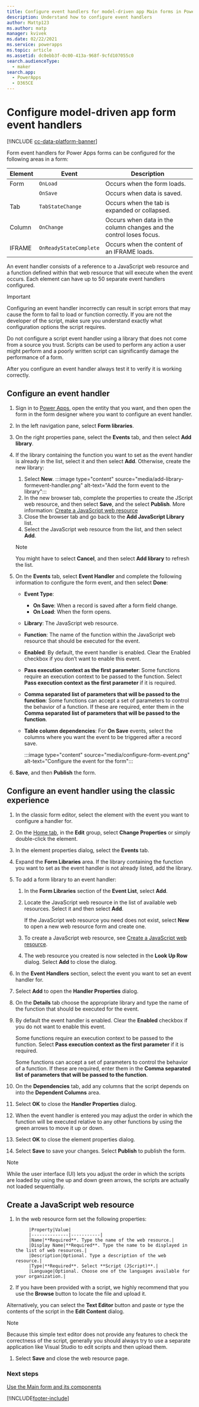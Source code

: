 ```yaml
---
title: Configure event handlers for model-driven app Main forms in Power Apps | MicrosoftDocs
description: Understand how to configure event handlers
author: Mattp123
ms.author: matp
manager: kvivek
ms.date: 02/22/2021
ms.service: powerapps
ms.topic: article
ms.assetid: dc0ebb3f-0c00-413a-968f-9cfd107055c0
search.audienceType: 
  - maker
search.app: 
  - PowerApps
  - D365CE
---
```

# Configure model-driven app form event handlers

[!INCLUDE [cc-data-platform-banner](../../includes/cc-data-platform-banner.md)]

Form event handlers for Power Apps forms can be configured for the following areas in a form:  
  
|Element|Event|Description|  
|-------------|-----------|-----------------|  
|Form|`OnLoad`|Occurs when the form loads.|  
||`OnSave`|Occurs when data is saved.|  
|Tab|`TabStateChange`|Occurs when the tab is expanded or collapsed.|  
|Column|`OnChange`|Occurs when data in the column changes and the control loses focus.|  
|IFRAME|`OnReadyStateComplete`|Occurs when the content of an IFRAME loads.|  
  
 An event handler consists of a reference to a JavaScript web resource and a function defined within that web resource that will execute when the event occurs. Each element can have up to 50 separate event handlers configured.  
  
> [!IMPORTANT]
>  Configuring an event handler incorrectly can result in script errors that may cause the form to fail to load or function correctly. If you are not the developer of the script, make sure you understand exactly what configuration options the script requires.  
>   
>  Do not configure a script event handler using a library that does not come from a source you trust. Scripts can be used to perform any action a user might perform and a poorly written script can significantly damage the performance of a form.  
>   
>  After you configure an event handler always test it to verify it is working correctly.  
  
## Configure an event handler

1. Sign in to [Power Apps](https://make.powerapps.com/?utm_source=padocs&utm_medium=linkinadoc&utm_campaign=referralsfromdoc), open the entity that you want, and then open the form in the form designer where you want to configure an event handler.
1. In the left navigation pane, select **Form libraries**.
1. On the right properties pane, select the **Events** tab, and then select **Add library**. 
1. If the library containing the function you want to set as the event handler is already in the list, select it and then select **Add**. Otherwise, create the new library: 
   1. Select **New**.
   :::image type="content" source="media/add-library-formevent-handler.png" alt-text="Add the form event to the library":::
   1. In the new browser tab, complete the properties to create the JScript web resource, and then select **Save**, and the select **Publish**. More information: [Create a JavaScript web resource](#create-a-javascript-web-resource)
   1. Close the browser tab and go back to the **Add JavaScript Library** list.
   1. Select the JavaScript web resource from the list, and then select **Add**.
   > [!NOTE]
   > You might have to select **Cancel**, and then select **Add library** to refresh the list. 

1. On the **Events** tab, select **Event Handler** and complete the following information to configure the form event, and then select **Done**: 

   - **Event Type**:

      - **On Save**: When a record is saved after a form field change.
      - **On Load**: When the form opens.

   - **Library**: The JavaScript web resource.
   - **Function**: The name of the function within the JavaScript web resource that should be executed for the event.
   - **Enabled**: By default, the event handler is enabled. Clear the Enabled checkbox if you don’t want to enable this event.
   - **Pass execution context as the first parameter**: Some functions require an execution context to be passed to the function. Select **Pass execution context as the first parameter** if it is required.
   - **Comma separated list of parameters that will be passed to the function**: Some functions can accept a set of parameters to control the behavior of a function. If these are required, enter them in the **Comma separated list of parameters that will be passed to the function**.
   - **Table column dependencies**: For **On Save** events, select the columns where you want the event to be triggered after a record save.

      :::image type="content" source="media/configure-form-event.png" alt-text="Configure the event for the form":::
1. **Save**, and then **Publish** the form.

## Configure an event handler using the classic experience
  
1.  In the classic form editor, select the element with the event you want to configure a handler for.  
  
2.  On the [Home tab](form-editor-user-interface-legacy.md#home-tab), in the **Edit** group, select **Change Properties** or simply double-click the element.  
  
3.  In the element properties dialog, select the **Events** tab.  
  
4.  Expand the **Form Libraries** area. If the library containing the function you want to set as the event handler is not already listed, add the library.  
  
5.  To add a form library to an event handler:  
    1.  In the **Form Libraries** section of the **Event List**, select **Add**.  
  
    2.  Locate the JavaScript web resource in the list of available web resources. Select it and then select **Add**.  
  
         If the JavaScript web resource you need does not exist, select **New** to open a new web resource form and create one.  
  
    3.  To create a JavaScript web resource, see [Create a JavaScript web resource](#create-a-javascript-web-resource).  
    
    4.  The web resource you created is now selected in the **Look Up Row** dialog. Select **Add** to close the dialog.  
1.  In the **Event Handlers** section, select the event you want to set an event handler for.  
  
7.  Select **Add** to open the **Handler Properties** dialog.  
  
8. On the **Details** tab choose the appropriate library and type the name of the function that should be executed for the event.  
  
9. By default the event handler is enabled. Clear the **Enabled** checkbox if you do not want to enable this event.  
  
     Some functions require an execution context to be passed to the function. Select **Pass execution context as the first parameter** if it is required.  
  
     Some functions can accept a set of parameters to control the behavior of a function. If these are required, enter them in the **Comma separated list of parameters that will be passed to the function**.  
  
10. On the **Dependencies** tab, add any columns that the script depends on into the **Dependent Columns** area.  
  
11. Select **OK** to close the **Handler Properties** dialog.  
  
12. When the event handler is entered you may adjust the order in which the function will be executed relative to any other functions by using the green arrows to move it up or down.  
  
13. Select **OK** to close the element properties dialog.  
  
14. Select **Save** to save your changes. Select **Publish** to publish the form.  
  
> [!NOTE]
>  While the user interface (UI) lets you adjust the order in which the scripts are loaded by using the up and down green arrows, the scripts are actually not loaded sequentially.   

## Create a JavaScript web resource

1. In the web resource form set the following properties:  
  
            |Property|Value|  
            |--------------|-----------|  
            |Name|**Required**. Type the name of the web resource.|  
            |Display Name|**Required**. Type the name to be displayed in the list of web resources.|  
            |Description|Optional. Type a description of the web resource.|  
            |Type|**Required**. Select **Script (JScript)**.|  
            |Language|Optional. Choose one of the languages available for your organization.|  
  
1. If you have been provided with a script, we highly recommend that you use the **Browse** button to locate the file and upload it.  
  
  Alternatively, you can select the **Text Editor** button and paste or type the contents of the script in the **Edit Content** dialog.  
  
  > [!NOTE]
  >  Because this simple text editor does not provide any features to check the correctness of the script, generally you should always try to use a separate application like Visual Studio to edit scripts and then upload them.  
  
1. Select **Save** and close the web resource page.  

### Next steps

[Use the Main form and its components](use-main-form-and-components.md)


[!INCLUDE[footer-include](../../includes/footer-banner.md)]